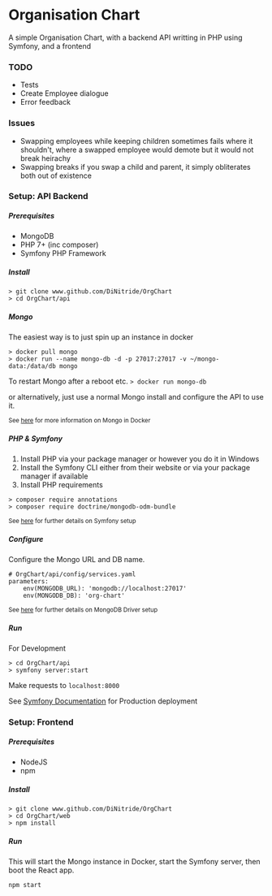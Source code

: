 # Organisation Chart

A simple Organisation Chart, with a backend API writting in PHP using Symfony, and a frontend 

### TODO
- Tests
- Create Employee dialogue
- Error feedback

### Issues
- Swapping employees while keeping children sometimes fails where it shouldn't, where a swapped employee would demote but it would not break heirachy
- Swapping breaks if you swap a child and parent, it simply obliterates both out of existence

### Setup: API Backend
##### Prerequisites
- MongoDB
- PHP 7+ (inc composer)
- Symfony PHP Framework

##### Install
```
> git clone www.github.com/DiNitride/OrgChart
> cd OrgChart/api
```
##### Mongo
The easiest way is to just spin up an instance in docker
```
> docker pull mongo
> docker run --name mongo-db -d -p 27017:27017 -v ~/mongo-data:/data/db mongo
```
To restart Mongo after a reboot etc.
`> docker run mongo-db`

or alternatively, just use a normal Mongo install and configure the API to use it.

<sub>See [here](https://hub.docker.com/_/mongo) for more information on Mongo in Docker</sub>

##### PHP & Symfony
1. Install PHP via your package manager or however you do it in Windows
2. Install the Symfony CLI either from their website or via your package manager if available
3. Install PHP requirements
```
> composer require annotations
> composer require doctrine/mongodb-odm-bundle
```
<sub>See [here](https://symfony.com/doc/current/setup.html) for further details on Symfony setup</sub>

##### Configure
Configure the Mongo URL and DB name.
```
# OrgChart/api/config/services.yaml
parameters:
    env(MONGODB_URL): 'mongodb://localhost:27017'
    env(MONGODB_DB): 'org-chart'
```

<sub>See [here](https://symfony.com/doc/master/bundles/DoctrineMongoDBBundle/installation.html#install-the-bundle-with-composer) for further details on MongoDB Driver setup</sub>

##### Run
For Development
```
> cd OrgChart/api
> symfony server:start
```
Make requests to `localhost:8000`

See [Symfony Documentation](https://symfony.com/doc/current/index.html) for Production deployment

### Setup: Frontend
##### Prerequisites
- NodeJS
- npm

##### Install
```
> git clone www.github.com/DiNitride/OrgChart
> cd OrgChart/web
> npm install
```

##### Run
This will start the Mongo instance in Docker, start the Symfony server, then boot the React app.
```
npm start
```
